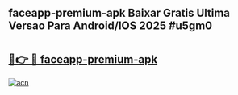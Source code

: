 ## faceapp-premium-apk Baixar Gratis Ultima Versao Para Android/IOS 2025 #u5gm0

# <h2><a href="https://ainizakaria.my?title=faceapp-premium-apk&ref=20M">🔗👉 🔴 faceapp-premium-apk</a></h2>

[![acn](https://github.com/user-attachments/assets/0f9c940e-d8b0-45ae-aac7-cd30a18b3e1c)](https://ainizakaria.my?title=faceapp-premium-apk&ref=20M)

